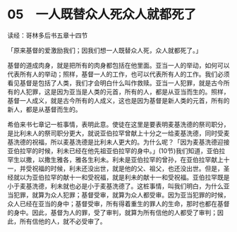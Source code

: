 # 05　一人既替众人死众人就都死了


读经：哥林多后书五章十四节

「原来基督的爱激励我们；因我们想一人既替众人死，众人就都死了。」

基督的道成肉身，就是把所有的肉身都包括在他里面。亚当一人的举动，如何可以代表所有人的举动；照样，基督一人的工作，也可以代表所有人的工作。我们必须看见基督是包括了人类，我们才会明白什么叫作救赎。亚当一人犯罪，就是古今所有的人犯罪，这是因为亚当是人类的元首，所有的人，都是从亚当而生的。照样，基督一人成义，就是古今所有的人成义，这也是因为基督是新人类的元首，所有的新人，都是从基督而生的。

希伯来书七章记一桩事情，表明此意。使徒在这里是要表明麦基洗德的祭司职分，是比利未人的祭司职分更大，就说亚伯拉罕曾献上十分之一给麦基洗德，同时受麦基洗德的祝福，所以麦基洗德是比利未人更大的。为什么呢？「因为麦基洗德迎接亚伯拉罕的时候，利未已经在他先祖亚伯拉罕的身中。」(10节)我们知道，亚伯拉罕生以撒，以撒生雅各，雅各生利未。利未是亚伯拉罕的曾孙，在亚伯拉罕献上十一，并受祝福的时候，利未还没出世，就是他的父、祖父，也还没出世。但是，圣经就以为亚伯拉罕的献十一和受祝福，就是利未的献十一和受祝福。亚伯拉罕既是小于麦基洗德，利未就也必是小于麦基洗德了。这桩事情，叫我们明白，为什么亚当犯罪，就算为众人犯罪；基督受审，就算为众人都受审。因为亚当犯罪的时候，众人已经在亚当的身中；基督受审，所有得着重生的罪人的生命，那时也都在基督的身中。因此，基督为人的罪，受了审判，就算为所有信他的人都受了审判；因此，所有信他的人，就不必受审了。

